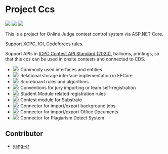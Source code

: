 # Project Ccs

![](https://dev.azure.com/tlylz/namomo/_apis/build/status/Contest%20Control%20System?branchName=main) ![](https://img.shields.io/github/license/namofun/ccs) ![](https://img.shields.io/github/languages/code-size/namofun/ccs)

This is a project for Online Judge contest control system via ASP.NET Core.

Support XCPC, IOI, Codeforces rules.

Support APIs in [ICPC Contest API Standard (2020)](https://clics.ecs.baylor.edu/index.php?title=Contest_API_2020), balloons, printings, so that this ccs can be used in onsite contests and connected to CDS.

- [![](https://img.shields.io/endpoint?url=https%3A%2F%2Fnuget.xylab.fun%2Fv3%2Fpackage%2FXylab.Contesting.Abstraction%2Fshields-io.json)](https://nuget.xylab.fun/packages/Xylab.Contesting.Abstraction): Commonly used interfaces and entities
- [![](https://img.shields.io/endpoint?url=https%3A%2F%2Fnuget.xylab.fun%2Fv3%2Fpackage%2FXylab.Contesting.Storage.Relational%2Fshields-io.json)](https://nuget.xylab.fun/packages/Xylab.Contesting.Storage.Relational): Relational storage interface implementation in EFCore
- [![](https://img.shields.io/endpoint?url=https%3A%2F%2Fnuget.xylab.fun%2Fv3%2Fpackage%2FXylab.Contesting.Scoreboard%2Fshields-io.json)](https://nuget.xylab.fun/packages/Xylab.Contesting.Scoreboard): Scoreboard rules and algorithms
- [![](https://img.shields.io/endpoint?url=https%3A%2F%2Fnuget.xylab.fun%2Fv3%2Fpackage%2FXylab.Contesting.Registration%2Fshields-io.json)](https://nuget.xylab.fun/packages/Xylab.Contesting.Registration): Conventions for jury importing or team self-registration
- [![](https://img.shields.io/endpoint?url=https%3A%2F%2Fnuget.xylab.fun%2Fv3%2Fpackage%2FXylab.Contesting.Registration.TenantRelated%2Fshields-io.json)](https://nuget.xylab.fun/packages/Xylab.Contesting.Registration.TenantRelated): Student Module related registration rules
- [![](https://img.shields.io/endpoint?url=https%3A%2F%2Fnuget.xylab.fun%2Fv3%2Fpackage%2FSatelliteSite.ContestModule%2Fshields-io.json)](https://nuget.xylab.fun/packages/SatelliteSite.ContestModule): Contest module for Substrate
- [![](https://img.shields.io/endpoint?url=https%3A%2F%2Fnuget.xylab.fun%2Fv3%2Fpackage%2FXylab.Contesting.Connector.Jobs%2Fshields-io.json)](https://nuget.xylab.fun/packages/Xylab.Contesting.Connector.Jobs): Connector for import/export background jobs
- [![](https://img.shields.io/endpoint?url=https%3A%2F%2Fnuget.xylab.fun%2Fv3%2Fpackage%2FXylab.Contesting.Connector.OpenXml%2Fshields-io.json)](https://nuget.xylab.fun/packages/Xylab.Contesting.Connector.OpenXml): Connector for import/export Office Documents
- [![](https://img.shields.io/endpoint?url=https%3A%2F%2Fnuget.xylab.fun%2Fv3%2Fpackage%2FXylab.Contesting.Connector.PlagiarismDetect%2Fshields-io.json)](https://nuget.xylab.fun/packages/Xylab.Contesting.Connector.PlagiarismDetect): Connector for Plagiarism Detect System

## Contributor

- [yang-er](https://github.com/yang-er)

